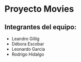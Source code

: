 # Proyecto Movies

## Integrantes del equipo:
- Leandro Gillig
- Débora Escobar
- Leonardo Garcia
- Rodrigo Hidalgo
